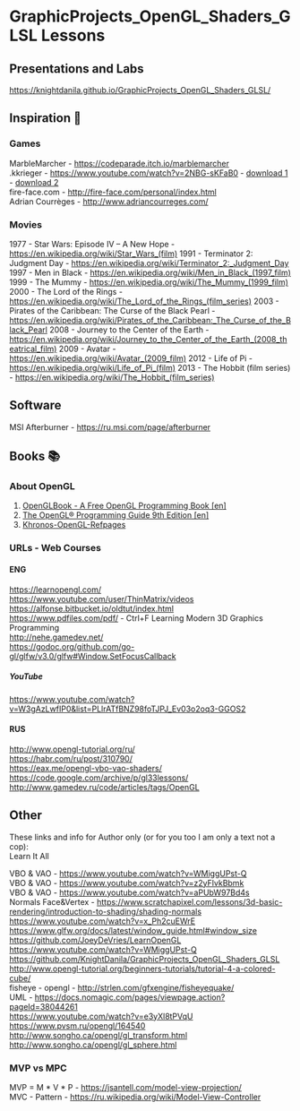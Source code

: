 ﻿# GraphicProjects_OpenGL_Shaders_GLSL Lessons

## Presentations and Labs
https://knightdanila.github.io/GraphicProjects_OpenGL_Shaders_GLSL/

## Inspiration :unicorn:

### Games
MarbleMarcher - https://codeparade.itch.io/marblemarcher  
.kkrieger - https://www.youtube.com/watch?v=2NBG-sKFaB0 - 
[download 1](https://files.scene.org/view/demos/groups/farb-rausch/kkrieger-beta.zip) - 
[download 2](http://www.pouet.net/prod.php?which=12036)  
fire-face.com - http://fire-face.com/personal/index.html  
Adrian Courrèges - http://www.adriancourreges.com/  

### Movies
1977 - Star Wars: Episode IV – A New Hope - https://en.wikipedia.org/wiki/Star_Wars_(film)
1991 - Terminator 2: Judgment Day - https://en.wikipedia.org/wiki/Terminator_2:_Judgment_Day
1997 - Men in Black - https://en.wikipedia.org/wiki/Men_in_Black_(1997_film)
1999 - The Mummy - https://en.wikipedia.org/wiki/The_Mummy_(1999_film)
2000 - The Lord of the Rings - https://en.wikipedia.org/wiki/The_Lord_of_the_Rings_(film_series)
2003 - Pirates of the Caribbean: The Curse of the Black Pearl - https://en.wikipedia.org/wiki/Pirates_of_the_Caribbean:_The_Curse_of_the_Black_Pearl
2008 - Journey to the Center of the Earth - https://en.wikipedia.org/wiki/Journey_to_the_Center_of_the_Earth_(2008_theatrical_film)
2009 - Avatar - https://en.wikipedia.org/wiki/Avatar_(2009_film)
2012 - Life of Pi - https://en.wikipedia.org/wiki/Life_of_Pi_(film)
2013 - The Hobbit (film series) - https://en.wikipedia.org/wiki/The_Hobbit_(film_series)

## Software
MSI Afterburner - https://ru.msi.com/page/afterburner  

## Books :books:
### About OpenGL
1. [OpenGLBook - A Free OpenGL Programming Book [en]](http://openglbook.com/)
2. [The OpenGL® Programming Guide 9th Edition [en]](http://www.opengl-redbook.com/)
3. [Khronos-OpenGL-Refpages](https://www.khronos.org/registry/OpenGL-Refpages/gl4/)

### URLs - Web Courses
#### ENG
https://learnopengl.com/  
https://www.youtube.com/user/ThinMatrix/videos  
https://alfonse.bitbucket.io/oldtut/index.html  
https://www.pdfiles.com/pdf/ - Ctrl+F Learning Modern 3D Graphics Programming  
http://nehe.gamedev.net/  
https://godoc.org/github.com/go-gl/glfw/v3.0/glfw#Window.SetFocusCallback  
##### YouTube
https://www.youtube.com/watch?v=W3gAzLwfIP0&list=PLlrATfBNZ98foTJPJ_Ev03o2oq3-GGOS2
#### RUS
http://www.opengl-tutorial.org/ru/  
https://habr.com/ru/post/310790/  
https://eax.me/opengl-vbo-vao-shaders/  
https://code.google.com/archive/p/gl33lessons/  
http://www.gamedev.ru/code/articles/tags/OpenGL  


## Other
These links and info for Author only (or for you too I am only a text not a cop):  
Learn It All

VBO & VAO - https://www.youtube.com/watch?v=WMiggUPst-Q  
VBO & VAO - https://www.youtube.com/watch?v=z2yFlvkBbmk  
VBO & VAO - https://www.youtube.com/watch?v=aPUbW97Bd4s  
Normals Face&Vertex - https://www.scratchapixel.com/lessons/3d-basic-rendering/introduction-to-shading/shading-normals  
https://www.youtube.com/watch?v=x_Ph2cuEWrE  
https://www.glfw.org/docs/latest/window_guide.html#window_size  
https://github.com/JoeyDeVries/LearnOpenGL  
https://www.youtube.com/watch?v=WMiggUPst-Q  
https://github.com/KnightDanila/GraphicProjects_OpenGL_Shaders_GLSL  
http://www.opengl-tutorial.org/beginners-tutorials/tutorial-4-a-colored-cube/  
fisheye - opengl - http://strlen.com/gfxengine/fisheyequake/  
UML - https://docs.nomagic.com/pages/viewpage.action?pageId=38044261  
https://www.youtube.com/watch?v=e3yXl8tPVqU  
https://www.pvsm.ru/opengl/164540  
http://www.songho.ca/opengl/gl_transform.html  
http://www.songho.ca/opengl/gl_sphere.html  

### MVP vs MPC
MVP = M * V * P - https://jsantell.com/model-view-projection/  
MVC - Pattern - https://ru.wikipedia.org/wiki/Model-View-Controller 



